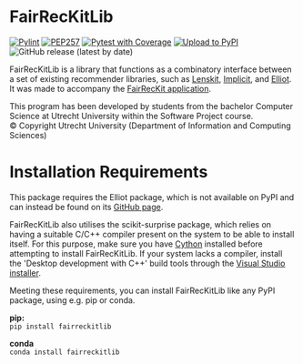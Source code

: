# FairRecKitLib
[![Pylint](https://github.com/TheMinefreak23/fairreckitlib/actions/workflows/pylint.yml/badge.svg)](https://github.com/TheMinefreak23/fairreckitlib/actions/workflows/pylint.yml)
[![PEP257](https://github.com/TheMinefreak23/fairreckitlib/actions/workflows/pydocstyle.yml/badge.svg)](https://github.com/TheMinefreak23/fairreckitlib/actions/workflows/pydocstyle.yml)
[![Pytest with Coverage](https://github.com/TheMinefreak23/fairreckitlib/actions/workflows/pytest-coverage.yml/badge.svg)](https://github.com/TheMinefreak23/fairreckitlib/actions/workflows/pytest-coverage.yml)
[![Upload to PyPI](https://github.com/TheMinefreak23/fairreckitlib/actions/workflows/pypi_publish.yml/badge.svg)](https://github.com/TheMinefreak23/fairreckitlib/actions/workflows/pypi_publish.yml)
![GitHub release (latest by date)](https://img.shields.io/github/v/release/TheMinefreak23/fairreckitlib?label=Release)

FairRecKitLib is a library that functions as a combinatory interface between a set of existing recommender libraries, such as [Lenskit](https://pypi.org/project/lenskit/), [Implicit](https://pypi.org/project/implicit/), and [Elliot](https://github.com/sisinflab/elliot). It was made to accompany the [FairRecKit application](https://github.com/TheMinefreak23/fair-rec-kit-app).

This program has been developed by students from the bachelor Computer Science at
Utrecht University within the Software Project course.  
© Copyright Utrecht University (Department of Information and Computing Sciences)

# Installation Requirements
This package requires the Elliot package, which is not available on PyPI and can instead be found on its [GitHub page](https://github.com/sisinflab/elliot).

FairRecKitLib also utilises the scikit-surprise package, which relies on having a suitable C/C++ compiler present on the system to be able to install itself. For this purpose, make sure you have [Cython](https://pypi.org/project/Cython/) installed before attempting to install FairRecKitLib. If your system lacks a compiler, install the 'Desktop development with C++' build tools through the [Visual Studio installer](https://aka.ms/vs/17/release/vs_buildtools.exe).

Meeting these requirements, you can install FairRecKitLib like any PyPI package, using e.g. pip or conda.

**pip:**  
`pip install fairreckitlib`

**conda**  
`conda install fairreckitlib`
